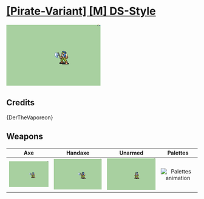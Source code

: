 # [\[Pirate-Variant\] \[M\] DS-Style](../%5BPirate-Variant%5D%20%5BM%5D%20DS-Style)

<img src="./3.%20Axe/Axe_000.png" alt="[Pirate-Variant] [M] DS-Style standing" />

## Credits

{DerTheVaporeon}

## Weapons


|Axe |Handaxe |Unarmed |Palettes |
|  :---: | :---: | :---: | :---: |
| <img alt="Axe animation" src="./3.%20Axe/Axe.gif" /> | <img alt="Handaxe animation" src="./4.%20Handaxe/Handaxe.gif" /> | <img alt="Unarmed animation" src="./8.%20Unarmed/Unarmed.gif" /> | <img alt="Palettes animation" src="./Palettes/Palettes.gif" /> |
